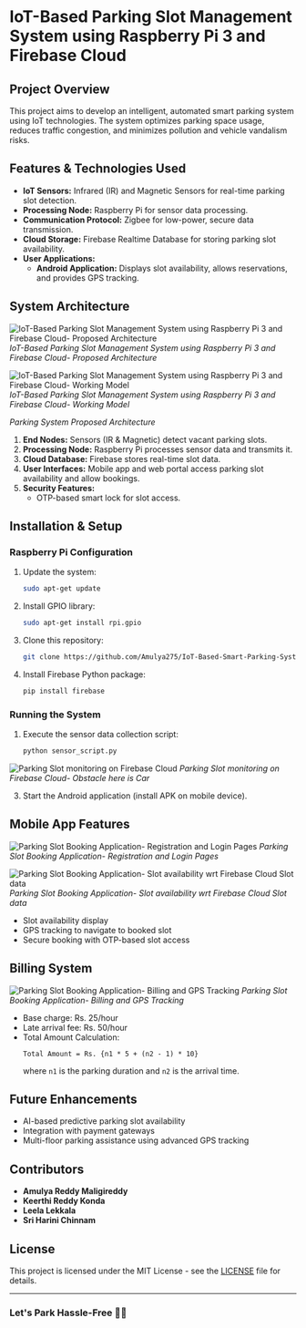 # IoT-Based Parking Slot Management System using Raspberry Pi 3 and Firebase Cloud

## Project Overview
This project aims to develop an intelligent, automated smart parking system using IoT technologies. The system optimizes parking space usage, reduces traffic congestion, and minimizes pollution and vehicle vandalism risks.

## Features & Technologies Used
- **IoT Sensors:** Infrared (IR) and Magnetic Sensors for real-time parking slot detection.
- **Processing Node:** Raspberry Pi for sensor data processing.
- **Communication Protocol:** Zigbee for low-power, secure data transmission.
- **Cloud Storage:** Firebase Realtime Database for storing parking slot availability.
- **User Applications:**
  - **Android Application:** Displays slot availability, allows reservations, and provides GPS tracking.
 

## System Architecture
![IoT-Based Parking Slot Management System using Raspberry Pi 3 and Firebase Cloud- Proposed Architecture](images/Architecture.png)
*IoT-Based Parking Slot Management System using Raspberry Pi 3 and Firebase Cloud- Proposed Architecture*

![IoT-Based Parking Slot Management System using Raspberry Pi 3 and Firebase Cloud- Working Model](images/WorkingModel.png)
*IoT-Based Parking Slot Management System using Raspberry Pi 3 and Firebase Cloud- Working Model*

*Parking System Proposed Architecture*
1. **End Nodes:** Sensors (IR & Magnetic) detect vacant parking slots.
2. **Processing Node:** Raspberry Pi processes sensor data and transmits it.
3. **Cloud Database:** Firebase stores real-time slot data.
4. **User Interfaces:** Mobile app and web portal access parking slot availability and allow bookings.
5. **Security Features:**
   - OTP-based smart lock for slot access.

## Installation & Setup
### Raspberry Pi Configuration
1. Update the system:
   ```bash
   sudo apt-get update
   ```
2. Install GPIO library:
   ```bash
   sudo apt-get install rpi.gpio
   ```
3. Clone this repository:
   ```bash
   git clone https://github.com/Amulya275/IoT-Based-Smart-Parking-System-with-Raspberry-Pi.git
   ```
4. Install Firebase Python package:
   ```bash
   pip install firebase
   ```

### Running the System
1. Execute the sensor data collection script:
   ```bash
   python sensor_script.py
   ```
   
![Parking Slot monitoring on Firebase Cloud](images/FirebaseCloud.png)
*Parking Slot monitoring on Firebase Cloud- Obstacle here is Car*
   
3. Start the Android application (install APK on mobile device).


## Mobile App Features
![Parking Slot Booking Application- Registration and Login Pages](images/AppRegistrationandLogin.png)
*Parking Slot Booking Application- Registration and Login Pages*

![Parking Slot Booking Application- Slot availability wrt Firebase Cloud Slot data](images/SlotsDisplayonApp.png)
*Parking Slot Booking Application- Slot availability wrt Firebase Cloud Slot data*
- Slot availability display
- GPS tracking to navigate to booked slot
- Secure booking with OTP-based slot access

## Billing System
![Parking Slot Booking Application- Billing and GPS Tracking](images/BillingAndGPS.png)
*Parking Slot Booking Application- Billing and GPS Tracking*

- Base charge: Rs. 25/hour
- Late arrival fee: Rs. 50/hour
- Total Amount Calculation:
  ```
  Total Amount = Rs. {n1 * 5 + (n2 - 1) * 10}
  ```
  where `n1` is the parking duration and `n2` is the arrival time.

## Future Enhancements
- AI-based predictive parking slot availability
- Integration with payment gateways
- Multi-floor parking assistance using advanced GPS tracking

## Contributors
- **Amulya Reddy Maligireddy**  
- **Keerthi Reddy Konda**  
- **Leela Lekkala**  
- **Sri Harini Chinnam**  

## License
This project is licensed under the MIT License - see the [LICENSE](LICENSE) file for details.

---
### Let's Park Hassle-Free 🚗💨
